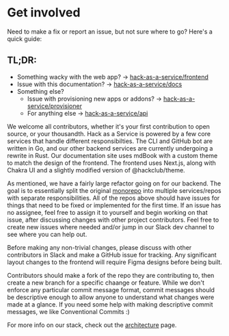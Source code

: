 # Get involved

Need to make a fix or report an issue, but not sure where to go? Here's a quick guide:

## TL;DR:
- Something wacky with the web app? → [hack-as-a-service/frontend](https://github.com/hack-as-a-service/frontend)
- Issue with this documentation? → [hack-as-a-service/docs](https://github.com/hack-as-a-service/docs)
- Something else? 
	- Issue with provisioning new apps or addons? → [hack-as-a-service/provisioner](https://github.com/hack-as-a-service/provisioner)
	- For anything else → [hack-as-a-service/api](https://github.com/hack-as-a-service/api)

We welcome all contributors, whether it's your first contribution to open source, or your thousandth. Hack as a Service is powered by a few core services that handle different responsibilties. The CLI and GitHub bot are written in Go, and our other backend services are currently undergoing a rewrite in Rust. Our documentation site uses mdBook with a custom theme to match the design of the frontend. The frontend uses Next.js, along with Chakra UI and a slightly modified version of @hackclub/theme.

As mentioned, we have a fairly large refactor going on for our backend. The goal is to essentially split the original [monorepo](https://github.com/hackclub/hack-as-a-service) into multiple services/repos with separate responsibilities. All of the repos above should have issues for things that need to be fixed or implemented for the first time. If an issue has no assignee, feel free to assign it to yourself and begin working on that issue, after discussing changes with other project contributors. Feel free to create new issues where needed and/or jump in our Slack dev channel to see where you can help out. 

Before making any non-trivial changes, please discuss with other contributors in Slack and make a GitHub issue for tracking. Any significant layout changes to the frontend will require Figma designs before being built. 

Contributors should make a fork of the repo they are contributing to, then create a new branch for a specific chaange or feature. While we don't enforce any particular commit message format, commit messages should be descriptive enough to allow anyone to understand what changes were made at a glance. If you need some help with making descriptive commit messages, we like Conventional Commits :)

For more info on our stack, check out the [architecture](architecture.md) page.
